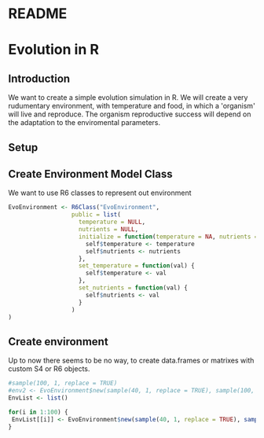 README
================

Evolution in R
==============

Introduction
------------

We want to create a simple evolution simulation in R. We will create a very rudumentary environment, with temperature and food, in which a 'organism' will live and reproduce. The organism reproductive success will depend on the adaptation to the enviromental parameters.

Setup
-----

Create Environment Model Class
------------------------------

We want to use R6 classes to represent out environment

``` r
EvoEnvironment <- R6Class("EvoEnvironment",
                  public = list(
                    temperature = NULL,
                    nutrients = NULL,
                    initialize = function(temperature = NA, nutrients = NA) {
                      self$temperature <- temperature
                      self$nutrients <- nutrients
                    },
                    set_temperature = function(val) {
                      self$temperature <- val
                    },
                    set_nutrients = function(val) {
                      self$nutrients <- val
                    }
                  )
)
```

Create environment
------------------

Up to now there seems to be no way, to create data.frames or matrixes with custom S4 or R6 objects.

``` r
#sample(100, 1, replace = TRUE)
#env2 <- EvoEnvironment$new(sample(40, 1, replace = TRUE), sample(100, 1, replace = TRUE))
EnvList <- list()

for(i in 1:100) {
 EnvList[[i]] <- EvoEnvironment$new(sample(40, 1, replace = TRUE), sample(100, 1, replace = TRUE))
}
```

